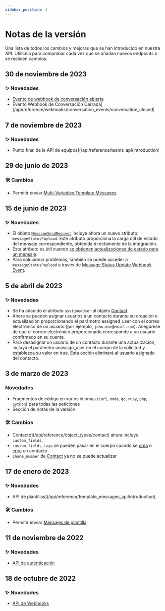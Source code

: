 ```yaml
---
sidebar_position: 4
---
```


# Notas de la versión

Una lista de todos los cambios y mejoras que se han introducido en nuestra API. Utilícela para comprobar cada vez que se añadan nuevos endpoints o se realicen cambios.

## 30 de noviembre de 2023

### ✨ Novedades

- [Evento de webhook de conversación abierta](/api/reference/webhooks/conversation_events/conversation_opened)
- Evento Webhook de Conversación Cerrada](/api/reference/webhooks/conversation_events/conversation_closed)

## 7 de noviembre de 2023

### ✨ Novedades

- Punto final de la API de equipos](/api/reference/teams_api/introduction)

## 29 de junio de 2023

### 🛠️ Cambios

- Permitir enviar [Multi-Variables Template Messages](/api/reference/messages_api/post_send_messages#send-multi-variables-template-messages)

## 15 de junio de 2023

### ✨ Novedades

- El objeto [`MessageSendRequest`](/api/reference/object_types/message_send_request) incluye ahora un nuevo atributo: `messageStatusPayload`. Este atributo proporciona la carga útil de estado del mensaje correspondiente, obtenida directamente de la integración.
- Este atributo es útil cuando [se obtienen actualizaciones de estado para un mensaje](/api/reference/messages_api/get_message_status).
- Para solucionar problemas, también se puede acceder a `messageStatusPayload` a través de [Message Status Update Webhook Event](/api/reference/webhooks/message_events/message_status_updated).

## 5 de abril de 2023

### ✨ Novedades

- Se ha añadido el atributo `assignedUser` al objeto [Contact](/api/reference/object_types/contact)
- Ahora se pueden asignar usuarios a un contacto durante su creación o actualización proporcionando el parámetro assigned_user con el correo electrónico de un usuario (por ejemplo, `john.doe@email.com`). Asegúrese de que el correo electrónico proporcionado corresponde a un usuario confirmado en su cuenta.
- Para desasignar un usuario de un contacto durante una actualización, incluya el parámetro unassign_user en el cuerpo de la solicitud y establezca su valor en true. Esta acción eliminará al usuario asignado del contacto.

## 3 de marzo de 2023

### Novedades

- Fragmentos de código en varios idiomas (`curl`, `node`, `go`, `ruby`, `php`, `python`) para todas las peticiones
- Sección de notas de la versión

### 🛠️ Cambios

- Contacto](/api/reference/object_types/contact) ahora incluye `custom_fields`.
- `custom_fields`, `tags` se pueden pasar en el cuerpo cuando se [crea](/api/reference/contacts_api/post_contacts) o [crea](/api/reference/contacts_api/post_contacts) un contacto
- `phone_number` de [Contact](/api/reference/object_types/contact) ya no se puede actualizar

## 17 de enero de 2023

### ✨ Novedades

- API de plantillas](/api/reference/template_messages_api/introduction)

### 🛠️ Cambios

- Permitir enviar [Mensajes de plantilla](/api/reference/messages_api/post_send_messages#send-template-messages)

## 11 de noviembre de 2022

### ✨ Novedades

- [API de autenticación](/api/reference/auth_api/introduction)

## 18 de octubre de 2022

### ✨ Novedades

- [API de Webhooks](/api/reference/webhooks_api/introduction)
